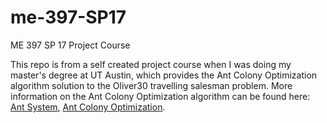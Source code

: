 # me-397-SP17
ME 397 SP 17 Project Course

This repo is from a self created project course when I was doing my master's degree at UT Austin, which provides the Ant Colony Optimization algorithm solution to the Oliver30 travelling salesman problem. More information on the Ant Colony Optimization algorithm can be found here: [Ant System](https://dl.acm.org/citation.cfm?id=2225338), [Ant Colony Optimization](http://www.aco-metaheuristic.org/).
